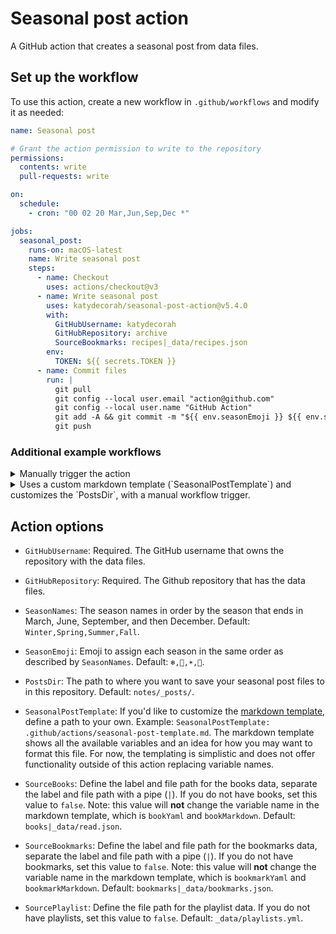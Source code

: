 # Seasonal post action

A GitHub action that creates a seasonal post from data files.

<!-- START GENERATED DOCUMENTATION -->

## Set up the workflow

To use this action, create a new workflow in `.github/workflows` and modify it as needed:

```yml
name: Seasonal post

# Grant the action permission to write to the repository
permissions:
  contents: write
  pull-requests: write

on:
  schedule:
    - cron: "00 02 20 Mar,Jun,Sep,Dec *"

jobs:
  seasonal_post:
    runs-on: macOS-latest
    name: Write seasonal post
    steps:
      - name: Checkout
        uses: actions/checkout@v3
      - name: Write seasonal post
        uses: katydecorah/seasonal-post-action@v5.4.0
        with:
          GitHubUsername: katydecorah
          GitHubRepository: archive
          SourceBookmarks: recipes|_data/recipes.json
        env:
          TOKEN: ${{ secrets.TOKEN }}
      - name: Commit files
        run: |
          git pull
          git config --local user.email "action@github.com"
          git config --local user.name "GitHub Action"
          git add -A && git commit -m "${{ env.seasonEmoji }} ${{ env.season }}"
          git push
```

 ### Additional example workflows

<details>
<summary>Manually trigger the action</summary>

```yml
name: Manually trigger the action

on:
  workflow_dispatch:
    inputs:
      date:
        description: Set a specific date to run the action (YYYY-MM-DD), leave blank for today.
        type: string

jobs:
  seasonal_post:
    runs-on: macOS-latest
    name: Write seasonal post
    steps:
      - name: Checkout
        uses: actions/checkout@v3
      - name: Write seasonal post
        uses: katydecorah/seasonal-post-action@v5.4.0
        with:
          GitHubUsername: katydecorah
          GitHubRepository: archive
          SourceBookmarks: recipes|_data/recipes.json
        env:
          TOKEN: ${{ secrets.TOKEN }}
      - name: Commit files
        run: |
          git pull
          git config --local user.email "action@github.com"
          git config --local user.name "GitHub Action"
          git add -A && git commit -m "${{ env.seasonEmoji }} ${{ env.season }}"
          git push
```

</details>

<details>
<summary>Uses a custom markdown template (`SeasonalPostTemplate`) and customizes the `PostsDir`, with a manual workflow trigger.</summary>

```yml
name: Uses a custom markdown template (`SeasonalPostTemplate`) and customizes the `PostsDir`, with a manual workflow trigger.

on:
  workflow_dispatch:
    inputs:
      date:
        description: Set a specific date to run the action (YYYY-MM-DD), leave blank for today.
        type: string

jobs:
  seasonal_post:
    runs-on: macOS-latest
    name: Write seasonal post
    steps:
      - name: Checkout
        uses: actions/checkout@v3
      - name: Write seasonal post
        uses: katydecorah/seasonal-post-action@v5.4.0
        with:
          GitHubUsername: katydecorah
          GitHubRepository: archive
          SeasonalPostTemplate: .github/actions/seasonal-post-template-basic.md
          PostsDir: books/
          SourceBookmarks: recipes|_data/recipes.json
        env:
          TOKEN: ${{ secrets.TOKEN }}
      - name: Commit files
        run: |
          git pull
          git config --local user.email "action@github.com"
          git config --local user.name "GitHub Action"
          git add -A && git commit -m "${{ env.seasonEmoji }} ${{ env.season }}"
          git push
```

</details>


## Action options

- `GitHubUsername`: Required. The GitHub username that owns the repository with the data files.

- `GitHubRepository`: Required. The Github repository that has the data files.

- `SeasonNames`: The season names in order by the season that ends in March, June, September, and then December. Default: `Winter,Spring,Summer,Fall`.

- `SeasonEmoji`: Emoji to assign each season in the same order as described by `SeasonNames`. Default: `❄️,🌷,☀️,🍂`.

- `PostsDir`: The path to where you want to save your seasonal post files to in this repository. Default: `notes/_posts/`.

- `SeasonalPostTemplate`: If you'd like to customize the [markdown template](src/template.md), define a path to your own. Example: `SeasonalPostTemplate: .github/actions/seasonal-post-template.md`. The markdown template shows all the available variables and an idea for how you may want to format this file. For now, the templating is simplistic and does not offer functionality outside of this action replacing variable names.

- `SourceBooks`: Define the label and file path for the books data, separate the label and file path with a pipe (`|`). If you do not have books, set this value to `false`. Note: this value will **not** change the variable name in the markdown template, which is `bookYaml` and `bookMarkdown`. Default: `books|_data/read.json`.

- `SourceBookmarks`: Define the label and file path for the bookmarks data, separate the label and file path with a pipe (`|`). If you do not have bookmarks, set this value to `false`. Note: this value will **not** change the variable name in the markdown template, which is `bookmarkYaml` and `bookmarkMarkdown`. Default: `bookmarks|_data/bookmarks.json`.

- `SourcePlaylist`: Define the file path for the playlist data. If you do not have playlists, set this value to `false`. Default: `_data/playlists.yml`.
<!-- END GENERATED DOCUMENTATION -->

